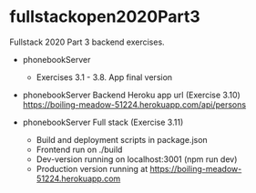 # fullstackopen2020Part3
Fullstack 2020 Part 3 backend exercises.

* phonebookServer
    - Exercises 3.1 - 3.8. App final version

* phonebookServer Backend Heroku app url (Exercise 3.10)
https://boiling-meadow-51224.herokuapp.com/api/persons

* phonebookServer Full stack (Exercise 3.11)
    - Build and deployment scripts in package.json
    - Frontend run on ./build
    - Dev-version running on localhost:3001 (npm run dev)
    - Production version running at
    https://boiling-meadow-51224.herokuapp.com